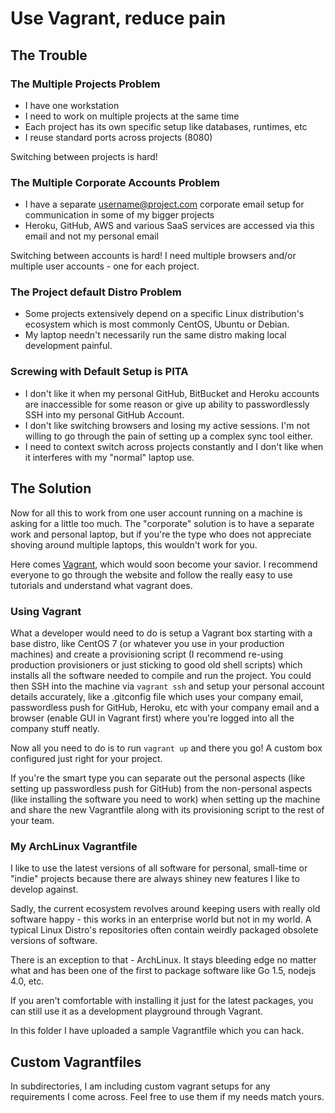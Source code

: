 # Use Vagrant, reduce pain

## The Trouble

### The Multiple Projects Problem

* I have one workstation
* I need to work on multiple projects at the same time
* Each project has its own specific setup like databases, runtimes, etc
* I reuse standard ports across projects (8080)

Switching between projects is hard!

### The Multiple Corporate Accounts Problem

* I have a separate username@project.com corporate email setup for communication
  in some of my bigger projects
* Heroku, GitHub, AWS and various SaaS services are accessed via this email and
  not my personal email

Switching between accounts is hard! I need multiple browsers and/or multiple
user accounts - one for each project.

### The Project default Distro Problem

* Some projects extensively depend on a specific Linux distribution's ecosystem
  which is most commonly CentOS, Ubuntu or Debian.
* My laptop needn't necessarily run the same distro making local development
  painful.

### Screwing with Default Setup is PITA

* I don't like it when my personal GitHub, BitBucket and Heroku accounts are
  inaccessible for some reason or give up ability to passwordlessly SSH into
  my personal GitHub Account.
* I don't like switching browsers and losing my active sessions. I'm not willing
  to go through the pain of setting up a complex sync tool either.
* I need to context switch across projects constantly and I don't like when it
  interferes with my "normal" laptop use.

## The Solution

Now for all this to work from one user account running on a machine is asking
for a little too much. The "corporate" solution is to have a separate work and
personal laptop, but if you're the type who does not appreciate shoving around
multiple laptops, this wouldn't work for you.

Here comes [Vagrant](http://vagrantup.com), which would soon become your savior.
I recommend everyone to go through the website and follow the really easy to use
tutorials and understand what vagrant does.

### Using Vagrant

What a developer would need to do is setup a Vagrant box starting with a base
distro, like CentOS 7 (or whatever you use in your production machines) and
create a provisioning script (I recommend re-using production provisioners
or just sticking to good old shell scripts) which installs all the software
needed to compile and run the project. You could then SSH into the machine via
`vagrant ssh` and setup your personal account details accurately, like a
.gitconfig file which uses your company email, passwordless push for GitHub,
Heroku, etc with your company email and a browser (enable GUI in Vagrant first)
where you're logged into all the company stuff neatly.

Now all you need to do is to run `vagrant up` and there you go! A custom box
configured just right for your project.

If you're the smart type you can separate out the personal aspects (like setting
up passwordless push for GitHub) from the non-personal aspects (like installing
the software you need to work) when setting up the machine and share the new
Vagrantfile along with its provisioning script to the rest of your team.

### My ArchLinux Vagrantfile

I like to use the latest versions of all software for personal, small-time or
"indie" projects because there are always shiney new features I like to develop
against.

Sadly, the current ecosystem revolves around keeping users with really old
software happy - this works in an enterprise world but not in my world. A
typical Linux Distro's repositories often contain weirdly packaged obsolete
versions of software.

There is an exception to that - ArchLinux. It stays bleeding edge no matter what
and has been one of the first to package software like Go 1.5, nodejs 4.0, etc.

If you aren't comfortable with installing it just for the latest packages, you
can still use it as a development playground through Vagrant.

In this folder I have uploaded a sample Vagrantfile which you can hack.

## Custom Vagrantfiles

In subdirectories, I am including custom vagrant setups for any requirements I
come across. Feel free to use them if my needs match yours.
